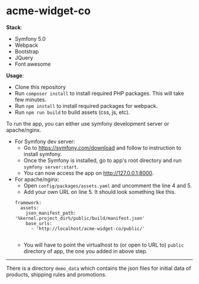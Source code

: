 # acme-widget-co

**Stack**:
 - Symfony 5.0
 - Webpack
 - Bootstrap
 - JQuery
 - Font awesome

**Usage**:
* Clone this repository
* Run `composer install` to install required PHP packages. This will take few minutes.
* Run `npm install` to install required packages for webpack.
* Run `npm run build` to build assets (css, js, etc).

To run the app, you can either use symfony development server or apache/nginx.
* For Symfony dev server: 
  * Go to https://symfony.com/download and follow to instruction to install symfony.
  * Once the Symfony is installed, go to app's root directory and run `symfony server:start`.
  * You can now access the app on http://127.0.0.1:8000.
* For apache/nginx:  
  * Open `config/packages/assets.yaml` and uncomment the line 4 and 5.
  * Add your own URL on line 5. It should look something like this.
  ```
  framework:
    assets:
      json_manifest_path: '%kernel.project_dir%/public/build/manifest.json'
      base_urls:
        - 'http://localhost/acme-widget-co/public/'
  

  ```
  * You will have to point the virtualhost to (or open to URL to) `public` directory of app, the one you added in above step.
---

There is a directory `demo_data` which contains the json files for initial data of products, shipping rules and promotions.
